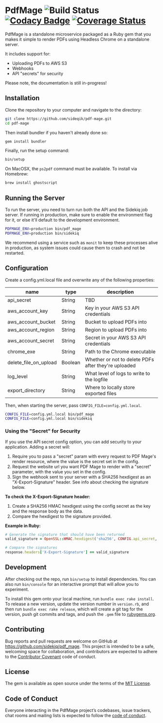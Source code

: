 # PdfMage ![Build Status](https://travis-ci.org/sideqik/pdf-mage.svg?branch=master) [![Codacy Badge](https://api.codacy.com/project/badge/Grade/49a43b30df054740910ac010042372bb)](https://www.codacy.com/app/Sideqik/pdf-mage?utm_source=github.com&amp;utm_medium=referral&amp;utm_content=sideqik/pdf-mage&amp;utm_campaign=Badge_Grade) [![Coverage Status](https://coveralls.io/repos/github/sideqik/pdf-mage/badge.svg?branch=master)](https://coveralls.io/github/sideqik/pdf-mage?branch=master)

PdfMage is a standalone microservice packaged as a Ruby gem that you makes it simple to render PDFs using Headless Chrome on a standalone server.

It includes support for:

- Uploading PDFs to AWS S3
- Webhooks
- API "secrets" for security

Please note, the documentation is still in-progress!

## Installation

Clone the repository to your computer and navigate to the directory:

```sh
git clone https://github.com/sideqik/pdf-mage.git
cd pdf-mage
```

Then install bundler if you haven't already done so:

```sh
gem install bundler
```

Finally, run the setup command:

```sh
bin/setup
```

On MacOSX, the `ps2pdf` command must be available.  To install via Homebrew:

```sh
brew install ghostscript
```

## Running the Server

To run the server, you need to turn run both the API and the Sidekiq job server. If running in production, make sure to enable the environment flag for it, or else it'll default to the development environment.

```sh
PDFMAGE_ENV=production bin/pdf_mage
PDFMAGE_ENV=production bin/sidekiq
```

We recommend using a service such as `monit` to keep these processes alive in production, as system issues could cause them to crash and not be restarted.

## Configuration

Create a config.yml.local file and overwrite any of the following properties:

| name | type | description |
| ---- | ---- | ----------- |
| api_secret | String | TBD |
| aws_account_key | String | Key in your AWS S3 API credentials
| aws_account_bucket | String | Bucket to upload PDFs into
| aws_account_region | String | Region to upload PDFs into
| aws_account_secret | String | Secret in your AWS S3 API credentials
| chrome_exe | String | Path to the Chrome executable
| delete_file_on_upload | Boolean | Whether or not to delete PDFs after they're uploaded
| log_level | String | What level of logs to write to the logfile
| export_directory | String | Where to locally store exported files

Then, when starting the server, pass `CONFIG_FILE=config.yml.local`.

```sh
CONFIG_FILE=config.yml.local bin/pdf_mage
CONFIG_FILE=config.yml.local bin/sidekiq
```

### Using the "Secret" for Security

If you use the API secret config option, you can add security to your application. Adding a secret will:

1. Require you to pass a "secret" param with every request to PDF Mage's render resource, where the value is the secret set in the config.
2. Request the website url you want PDF Mage to render with a "secret" parameter, with the value you set in the config.
3. Sign the webhook sent to your server with a SHA256 hexdigest as an "X-Export-Signature" header. See info about checking the signature below.

**To check the X-Export-Signature header:**

1. Create a SHA256 HMAC hexdigest using the config secret as the key and the response body as the data.
2. Compare the hexdigest to the signature provided.

**Example in Ruby:**

```ruby
# Generate the signature that should have been returned
valid_signature = OpenSSL::HMAC.hexdigest('sha256', CONFIG.api_secret, response.body)

# Compare the signatures
response.headers['X-Export-Signature'] == valid_signature
```

## Development

After checking out the repo, run `bin/setup` to install dependencies. You can also run `bin/console` for an interactive prompt that will allow you to experiment.

To install this gem onto your local machine, run `bundle exec rake install`. To release a new version, update the version number in `version.rb`, and then run `bundle exec rake release`, which will create a git tag for the version, push git commits and tags, and push the `.gem` file to [rubygems.org](https://rubygems.org).

## Contributing

Bug reports and pull requests are welcome on GitHub at https://github.com/sidekiq/pdf_mage. This project is intended to be a safe, welcoming space for collaboration, and contributors are expected to adhere to the [Contributor Covenant](http://contributor-covenant.org) code of conduct.

## License

The gem is available as open source under the terms of the [MIT License](https://opensource.org/licenses/MIT).

## Code of Conduct

Everyone interacting in the PdfMage project’s codebases, issue trackers, chat rooms and mailing lists is expected to follow the [code of conduct](https://github.com/sidekiq/pdf_mage/blob/master/CODE_OF_CONDUCT.md).
